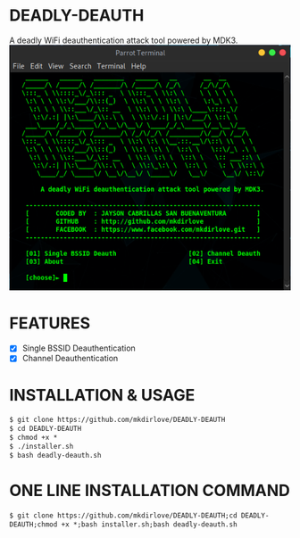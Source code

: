 # DEADLY-DEAUTH
A deadly WiFi deauthentication attack tool powered by MDK3.
![TEST](https://github.com/mkdirlove/DEADLY-DEAUTH/blob/master/deadly.png)
#
# FEATURES
- [x] Single BSSID Deauthentication
- [x] Channel Deauthentication
#
# INSTALLATION & USAGE   
    $ git clone https://github.com/mkdirlove/DEADLY-DEAUTH
    $ cd DEADLY-DEAUTH
    $ chmod +x *
    $ ./installer.sh
    $ bash deadly-deauth.sh
# ONE LINE INSTALLATION COMMAND
    $ git clone https://github.com/mkdirlove/DEADLY-DEAUTH;cd DEADLY-DEAUTH;chmod +x *;bash installer.sh;bash deadly-deauth.sh
#

